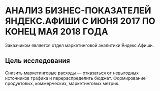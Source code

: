 # АНАЛИЗ БИЗНЕС-ПОКАЗАТЕЛЕЙ ЯНДЕКС.АФИШИ С ИЮНЯ 2017 ПО КОНЕЦ МАЯ 2018 ГОДА

Заказчиком является отдел маркетинговой аналитики Яндекс.Афиши.

## Цель исследования

Снизить маркетинговые расходы — отказаться от невыгодных источников трафика и перераспределить бюджет. Формирование продуктовых, коммерческих, маркетинговых метрик.
